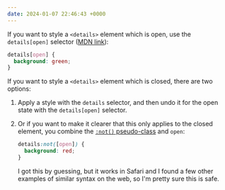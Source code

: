 ```yaml
---
date: 2024-01-07 22:46:43 +0000
---
```


If you want to style a `<details>` element which is open, use the `details[open]` selector ([MDN link](https://developer.mozilla.org/en-US/docs/Web/HTML/Element/details#customizing_the_appearance)):

```css
details[open] {
  background: green;
}
```

If you want to style a `<details>` element which is closed, there are two options:
  
1.  Apply a style with the `details` selector, and then undo it for the open state with the `details[open]` selector.

2.  Or if you want to make it clearer that this only applies to the closed element, you combine the [`:not()` pseudo-class](https://developer.mozilla.org/en-US/docs/Web/CSS/:not) and `open`:

    ```css
    details:not([open]) {
      background: red;
    }
    ```

    I got this by guessing, but it works in Safari and I found a few other examples of similar syntax on the web, so I'm pretty sure this is safe.
